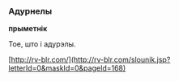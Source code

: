 ### Адурнелы
**прыметнік**

Тое, што і адурэлы.

<a rel="author">[http://rv-blr.com/](http://rv-blr.com/slounik.jsp?letterId=0&maskId=0&pageId=168)</a>
